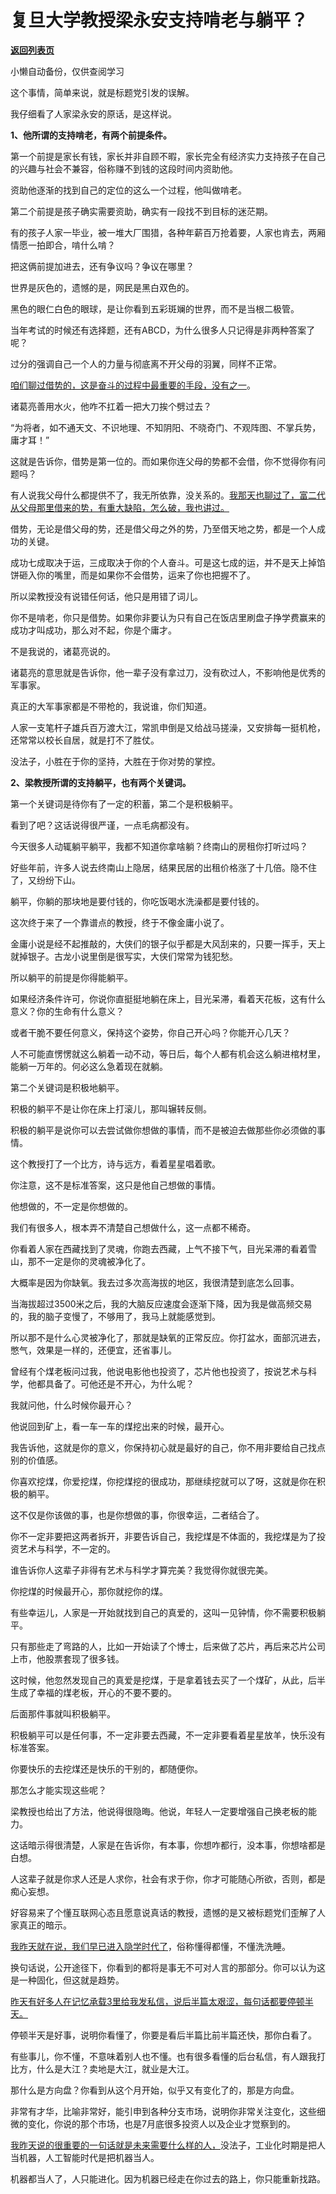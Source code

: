 # 复旦大学教授梁永安支持啃老与躺平？

[**返回列表页**](/gzh/记忆承载)

小懒自动备份，仅供查阅学习

这个事情，简单来说，就是标题党引发的误解。  

  

我仔细看了人家梁永安的原话，是这样说。

  

 **1、他所谓的支持啃老，有两个前提条件。**

  

第一个前提是家长有钱，家长并非自顾不暇，家长完全有经济实力支持孩子在自己的兴趣与社会不兼容，俗称赚不到钱的这段时间内资助他。

  

资助他逐渐的找到自己的定位的这么一个过程，他叫做啃老。

  

第二个前提是孩子确实需要资助，确实有一段找不到目标的迷茫期。  

  

有的孩子人家一毕业，被一堆大厂围猎，各种年薪百万抢着要，人家也肯去，两厢情愿一拍即合，啃什么啃？

  

把这俩前提加进去，还有争议吗？争议在哪里？

  

世界是灰色的，遗憾的是，网民是黑白双色的。

  

黑色的眼仁白色的眼球，是让你看到五彩斑斓的世界，而不是当根二极管。

  

当年考试的时候还有选择题，还有ABCD，为什么很多人只记得是非两种答案了呢？  

  

过分的强调自己一个人的力量与彻底离不开父母的羽翼，同样不正常。  

  

[咱们聊过借势的，这是奋斗的过程中最重要的手段，没有之一](http://mp.weixin.qq.com/s?__biz=MzU0MjYwNDU2Mw==&mid=2247507339&idx=1&sn=1da273ca6f7694bd9240229b308d6dd4&chksm=fb1ab1f7cc6d38e171704aaa9733934657795707ddb0094fc67768f22c2309713c0d5169a42b&scene=21#wechat_redirect)。  

  

诸葛亮善用水火，他咋不扛着一把大刀挨个劈过去？  

  

“为将者，如不通天文、不识地理、不知阴阳、不晓奇门、不观阵图、不掌兵势，庸才耳！”

  

这就是告诉你，借势是第一位的。而如果你连父母的势都不会借，你不觉得你有问题吗？  

  

有人说我父母什么都提供不了，我无所依靠，没关系的。[我那天也聊过了，富二代从父母那里借来的势，有重大缺陷，怎么破，我也讲过。  
](http://mp.weixin.qq.com/s?__biz=MzU0MjYwNDU2Mw==&mid=2247507339&idx=1&sn=1da273ca6f7694bd9240229b308d6dd4&chksm=fb1ab1f7cc6d38e171704aaa9733934657795707ddb0094fc67768f22c2309713c0d5169a42b&scene=21#wechat_redirect)

  

借势，无论是借父母的势，还是借父母之外的势，乃至借天地之势，都是一个人成功的关键。  

  

成功七成取决于运，三成取决于你的个人奋斗。可是这七成的运，并不是天上掉馅饼砸入你的嘴里，而是如果你不会借势，运来了你也把握不了。  

  

所以梁教授没有说错任何话，他只是用错了词儿。  

  

你不是啃老，你只是借势。如果你非要认为只有自己在饭店里刷盘子挣学费赢来的成功才叫成功，那么对不起，你是个庸才。

  

不是我说的，诸葛亮说的。

  

诸葛亮的意思就是告诉你，他一辈子没有拿过刀，没有砍过人，不影响他是优秀的军事家。  

  

真正的大军事家都是不带枪的，我说谁，你们知道。  

  

人家一支笔杆子雄兵百万渡大江，常凯申倒是又给战马搓澡，又安排每一挺机枪，还常常以校长自居，就是打不了胜仗。  

  

没法子，小胜在于你的坚持，大胜在于你对势的掌控。  

  

 **2、梁教授所谓的支持躺平，也有两个关键词。**

  

第一个关键词是待你有了一定的积蓄，第二个是积极躺平。

  

看到了吧？这话说得很严谨，一点毛病都没有。  

  

今天很多人动辄躺平躺平，我都不知道你拿啥躺？终南山的房租你打听过吗？  

  

好些年前，许多人说去终南山上隐居，结果民居的出租价格涨了十几倍。隐不住了，又纷纷下山。

  

躺平，你躺的那块地是要付钱的，你吃饭喝水洗澡都是要付钱的。  

  

这次终于来了一个靠谱点的教授，终于不像金庸小说了。  

  

金庸小说是经不起推敲的，大侠们的银子似乎都是大风刮来的，只要一挥手，天上就掉银子。古龙小说里倒是很写实，大侠们常常为钱犯愁。

  

所以躺平的前提是你得能躺平。  

  

如果经济条件许可，你说你直挺挺地躺在床上，目光呆滞，看着天花板，这有什么意义？你的生命有什么意义？

  

或者干脆不要任何意义，保持这个姿势，你自己开心吗？你能开心几天？

  

人不可能直愣愣就这么躺着一动不动，等日后，每个人都有机会这么躺进棺材里，能躺一万年的。何必这么急着现在就躺。

  

第二个关键词是积极地躺平。  

  

积极的躺平不是让你在床上打滚儿，那叫辗转反侧。  

  

积极的躺平是说你可以去尝试做你想做的事情，而不是被迫去做那些你必须做的事情。  

  

这个教授打了一个比方，诗与远方，看着星星唱着歌。  

  

你注意，这不是标准答案，这只是他自己想做的事情。  

  

他想做的，不一定是你想做的。  

  

我们有很多人，根本弄不清楚自己想做什么，这一点都不稀奇。  

  

你看着人家在西藏找到了灵魂，你跑去西藏，上气不接下气，目光呆滞的看着雪山，那不一定是你的灵魂被净化了。  

  

大概率是因为你缺氧。我去过多次高海拔的地区，我很清楚到底怎么回事。

  

当海拔超过3500米之后，我的大脑反应速度会逐渐下降，因为我是做高频交易的，我的脑子变慢了，不够用了，我马上就能感觉到。  

  

所以那不是什么心灵被净化了，那就是缺氧的正常反应。你打盆水，面部沉进去，憋气，效果是一样的，还便宜，还省事儿。  

  

曾经有个煤老板问过我，他说电影他也投资了，芯片他也投资了，按说艺术与科学，他都具备了。可他还是不开心，为什么呢？  

  

我就问他，什么时候你最开心？  

  

他说回到矿上，看一车一车的煤挖出来的时候，最开心。  

  

我告诉他，这就是你的意义，你保持初心就是最好的自己，你不用非要给自己找点别的价值感。  

  

你喜欢挖煤，你爱挖煤，你挖煤挖的很成功，那继续挖就可以了呀，这就是你在积极的躺平。  

  

这不仅是你该做的事，也是你想做的事，你很幸运，二者结合了。  

  

你不一定非要把这两者拆开，非要告诉自己，我挖煤是不体面的，我挖煤是为了投资艺术与科学，不一定的。  

  

谁告诉你人这辈子非得有艺术与科学才算完美？我觉得你就很完美。  

  

你挖煤的时候最开心，那你就挖你的煤。  

  

有些幸运儿，人家是一开始就找到自己的真爱的，这叫一见钟情，你不需要积极躺平。

  

只有那些走了弯路的人，比如一开始读了个博士，后来做了芯片，再后来芯片公司上市，他股票套现了很多钱。

  

这时候，他忽然发现自己的真爱是挖煤，于是拿着钱去买了一个煤矿，从此，后半生成了幸福的煤老板，开心的不要不要的。

  

后面那件事就叫积极躺平。  

  

积极躺平可以是任何事，不一定非要去西藏，不一定非要看着星星放羊，快乐没有标准答案。  

  

你要快乐的去挖煤还是快乐的干别的，都随便你。  

  

那怎么才能实现这些呢？  

  

梁教授也给出了方法，他说得很隐晦。他说，年轻人一定要增强自己换老板的能力。  

  

这话暗示得很清楚，人家是在告诉你，有本事，你想咋都行，没本事，你想啥都是白想。  

  

人这辈子就是你求人还是人求你，社会有求于你，你才可能随心所欲，否则，都是痴心妄想。  

  

好容易来了个懂互联网心态且愿意说真话的教授，遗憾的是又被标题党们歪解了人家真正的暗示。

  

[我昨天就在说，我们早已进入隐学时代了](http://mp.weixin.qq.com/s?__biz=MzU3NDc5Nzc0NQ==&mid=2247519826&idx=1&sn=7d44b1b286ca7cb8ea51e4675181b2d3&chksm=fd2e2c8cca59a59a4920eefef97f6a740a25c4468fac365582a63673e54a2815ac61dda1df9f&scene=21#wechat_redirect)，俗称懂得都懂，不懂洗洗睡。

  

换句话说，公开途径下，你看到的都将是事无不可对人言的那部分。你可以认为这是一种固化，但这就是趋势。  

  

[昨天有好多人在记忆承载3里给我发私信，说后半篇太艰涩，每句话都要停顿半天。](http://mp.weixin.qq.com/s?__biz=MzU3NDc5Nzc0NQ==&mid=2247519826&idx=1&sn=7d44b1b286ca7cb8ea51e4675181b2d3&chksm=fd2e2c8cca59a59a4920eefef97f6a740a25c4468fac365582a63673e54a2815ac61dda1df9f&scene=21#wechat_redirect)

  

停顿半天是好事，说明你看懂了，你要是看后半篇比前半篇还快，那你白看了。  

  

有些事儿，你不懂，不意味着别人也不懂。也有很多看懂的后台私信，有人跟我打比方，什么是大江？卖地是大江，就业是大江。

  

那什么是方向盘？你看到从这个月开始，似乎又有变化了的，那是方向盘。

  

非常有才华，比喻非常好，能引申到各种分支市场，说明你非常关注变化，这些细微的变化，你说的那个市场，也是7月底很多投资人以及企业才觉察到的。

  

[我昨天说的很重要的一句话就是未来需要什么样的人，](http://mp.weixin.qq.com/s?__biz=MzU3NDc5Nzc0NQ==&mid=2247519826&idx=1&sn=7d44b1b286ca7cb8ea51e4675181b2d3&chksm=fd2e2c8cca59a59a4920eefef97f6a740a25c4468fac365582a63673e54a2815ac61dda1df9f&scene=21#wechat_redirect)没法子，工业化时期是把人当机器，人工智能时代是把机器当人。

  

机器都当人了，人只能进化。因为机器已经走在你过去的路上，你只能重新找路。

